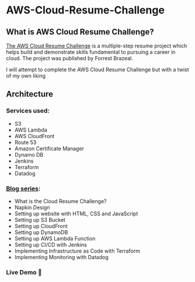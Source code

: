 # AWS-Cloud-Resume-Challenge

## What is AWS Cloud Resume Challenge?

[The AWS Cloud Resume Challenge](https://cloudresumechallenge.dev) is a multiple-step resume project which helps build and demonstrate skills fundamental to pursuing a career in cloud. The project was published by Forrest Brazeal.

I will attempt to complete the AWS Cloud Resume Challenge but with a twist of my own liking

## Architecture
### Services used:
* S3
* AWS Lambda
* AWS CloudFront
* Route 53
* Amazon Certificate Manager
* Dynamo DB
* Jenkins
* Terraform
* Datadog


### [Blog series](https://topsideboss2.engineer):
* What is the Cloud Resume Challenge?
* Napkin Design
* Setting up website with HTML, CSS and JavaScript
* Setting up S3 Bucket
* Setting up CloudFront
* Setting up DynamoDB
* Setting up AWS Lambda Function
* Setting up CI/CD with Jenkins
* Implementing Infrastructure as Code with Terraform
* Implementing Monitoring with Datadog

### Live Demo 🔗
